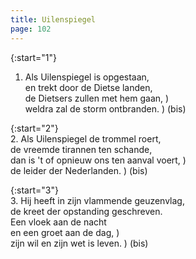 ```yaml
---
title: Uilenspiegel
page: 102
---  
```


{:start="1"}  
1. Als Uilenspiegel is opgestaan,  
en trekt door de Dietse landen,  
de Dietsers zullen met hem gaan, )  
weldra zal de storm ontbranden.  ) (bis)  


{:start="2"}  
2. Als Uilenspiegel de trommel roert,  
de vreemde tirannen ten schande,  
dan is 't of opnieuw ons ten aanval voert, )  
de leider der Nederlanden.                 ) (bis)  


{:start="3"}  
3. Hij heeft in zijn vlammende geuzenvlag,  
de kreet der opstanding geschreven.  
Een vloek aan de nacht  
en een groet aan de dag,       )  
zijn wil en zijn wet is leven. ) (bis)  